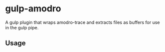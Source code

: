 gulp-amodro
===============
A gulp plugin that wraps amodro-trace and extracts files as buffers for use in the gulp pipe.

## Usage
